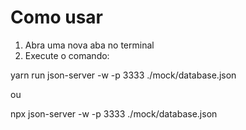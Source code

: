 # Como usar

1. Abra uma nova aba no terminal
2. Execute o comando:

yarn run json-server -w -p 3333 ./mock/database.json

ou

npx json-server -w -p 3333 ./mock/database.json
